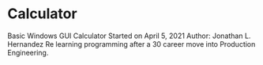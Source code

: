 # Calculator
Basic Windows GUI Calculator
Started on April 5, 2021
Author: Jonathan L. Hernandez
Re learning programming after 
a 30 career move into Production
Engineering.

